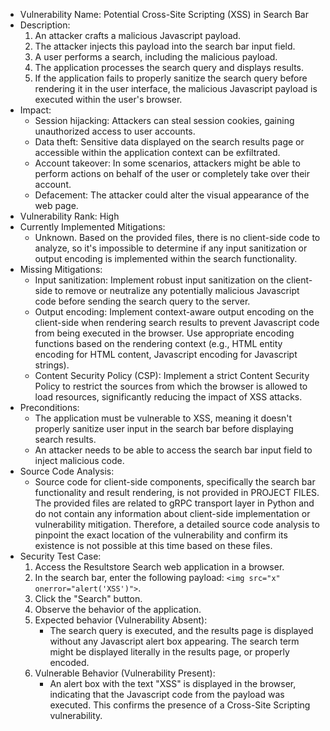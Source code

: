 - Vulnerability Name: Potential Cross-Site Scripting (XSS) in Search Bar
- Description:
    1. An attacker crafts a malicious Javascript payload.
    2. The attacker injects this payload into the search bar input field.
    3. A user performs a search, including the malicious payload.
    4. The application processes the search query and displays results.
    5. If the application fails to properly sanitize the search query before rendering it in the user interface, the malicious Javascript payload is executed within the user's browser.
- Impact:
    - Session hijacking: Attackers can steal session cookies, gaining unauthorized access to user accounts.
    - Data theft: Sensitive data displayed on the search results page or accessible within the application context can be exfiltrated.
    - Account takeover: In some scenarios, attackers might be able to perform actions on behalf of the user or completely take over their account.
    - Defacement: The attacker could alter the visual appearance of the web page.
- Vulnerability Rank: High
- Currently Implemented Mitigations:
    - Unknown. Based on the provided files, there is no client-side code to analyze, so it's impossible to determine if any input sanitization or output encoding is implemented within the search functionality.
- Missing Mitigations:
    - Input sanitization: Implement robust input sanitization on the client-side to remove or neutralize any potentially malicious Javascript code before sending the search query to the server.
    - Output encoding: Implement context-aware output encoding on the client-side when rendering search results to prevent Javascript code from being executed in the browser. Use appropriate encoding functions based on the rendering context (e.g., HTML entity encoding for HTML content, Javascript encoding for Javascript strings).
    - Content Security Policy (CSP): Implement a strict Content Security Policy to restrict the sources from which the browser is allowed to load resources, significantly reducing the impact of XSS attacks.
- Preconditions:
    - The application must be vulnerable to XSS, meaning it doesn't properly sanitize user input in the search bar before displaying search results.
    - An attacker needs to be able to access the search bar input field to inject malicious code.
- Source Code Analysis:
    - Source code for client-side components, specifically the search bar functionality and result rendering, is not provided in PROJECT FILES. The provided files are related to gRPC transport layer in Python and do not contain any information about client-side implementation or vulnerability mitigation. Therefore, a detailed source code analysis to pinpoint the exact location of the vulnerability and confirm its existence is not possible at this time based on these files.
- Security Test Case:
    1. Access the Resultstore Search web application in a browser.
    2. In the search bar, enter the following payload: `<img src="x" onerror="alert('XSS')">`.
    3. Click the "Search" button.
    4. Observe the behavior of the application.
    5. Expected behavior (Vulnerability Absent):
        - The search query is executed, and the results page is displayed without any Javascript alert box appearing. The search term might be displayed literally in the results page, or properly encoded.
    6. Vulnerable Behavior (Vulnerability Present):
        - An alert box with the text "XSS" is displayed in the browser, indicating that the Javascript code from the payload was executed. This confirms the presence of a Cross-Site Scripting vulnerability.
